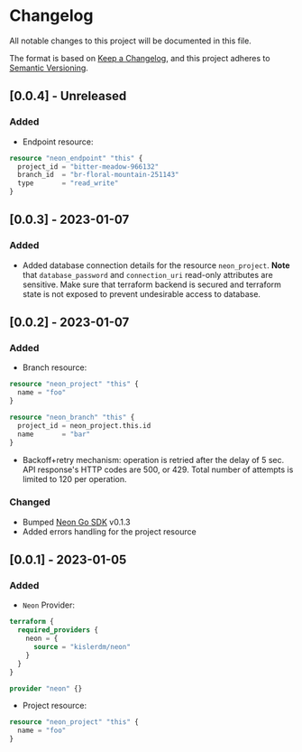 # Changelog

All notable changes to this project will be documented in this file.

The format is based on [Keep a Changelog](https://keepachangelog.com/en/1.0.0/),
and this project adheres to [Semantic Versioning](https://semver.org/spec/v2.0.0.html).

## [0.0.4] - Unreleased

### Added

- Endpoint resource:

```terraform
resource "neon_endpoint" "this" {
  project_id = "bitter-meadow-966132"
  branch_id  = "br-floral-mountain-251143"
  type       = "read_write"
}
```

## [0.0.3] - 2023-01-07

### Added

- Added database connection details for the resource `neon_project`. **Note** that `database_password`
  and `connection_uri` read-only attributes are sensitive. Make sure that terraform backend is secured and
  terraform state is not exposed to prevent undesirable access to database.

## [0.0.2] - 2023-01-07

### Added

- Branch resource:

```terraform
resource "neon_project" "this" {
  name = "foo"
}

resource "neon_branch" "this" {
  project_id = neon_project.this.id
  name       = "bar"
}
```

- Backoff+retry mechanism: operation is retried after the delay of 5 sec. API response's HTTP codes are 500, or 429.
  Total number of attempts is limited to 120 per operation.

### Changed

- Bumped [Neon Go SDK](https://pkg.go.dev/github.com/kislerdm/neon-sdk-go) v0.1.3
- Added errors handling for the project resource

## [0.0.1] - 2023-01-05

### Added

- `Neon` Provider:

```terraform
terraform {
  required_providers {
    neon = {
      source = "kislerdm/neon"
    }
  }
}

provider "neon" {}
```

- Project resource:

```terraform
resource "neon_project" "this" {
  name = "foo"
}
```
